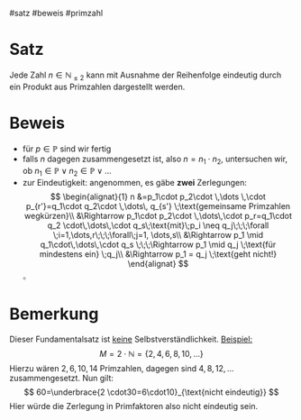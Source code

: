 #satz #beweis #primzahl 
# Satz
Jede Zahl $n \in\mathbb{N}_{\leq2}$ kann mit Ausnahme der Reihenfolge eindeutig durch ein Produkt aus Primzahlen dargestellt werden.
# Beweis
- für $p \in \mathbb{P}$ sind wir fertig
- falls $n$ dagegen zusammengesetzt ist, also $n=n_1 \cdot n_2$, untersuchen wir, ob $n_1 \in\mathbb{P} \lor n_2 \in\mathbb{P} \lor \dots$
- zur Eindeutigkeit: angenommen, es gäbe **zwei** Zerlegungen:$$
\begin{alignat}{1}
n &=p_1\cdot p_2\cdot \,\dots \,\cdot p_{r'}=q_1\cdot q_2\cdot \,\dots\, q_{s'} \;\text{gemeinsame Primzahlen wegkürzen}\\
&\Rightarrow p_1\cdot p_2\cdot \,\dots\,\cdot p_r=q_1\cdot q_2 \cdot\,\dots\,\cdot q_s\;\text{mit}\;p_i \neq q_j\;\;\;\forall \;i=1,\dots,r\;\;\;\forall\;j=1, \dots,s\\
&\Rightarrow p_1 \mid q_1\cdot\,\dots\,\cdot q_s \;\;\;\Rightarrow p_1 \mid q_j \;\text{für mindestens ein} \;q_j\\
&\Rightarrow p_1 = q_j \;\text{geht nicht!} 
\end{alignat}
$$
$\square$

# Bemerkung
Dieser Fundamentalsatz ist <u>keine</u> Selbstverständlichkeit.
<u>Beispiel:</u> $$
M=2\cdot\mathbb{N}=\{2,4,6,8,10,\dots\}
$$
Hierzu wären $2,6,10,14$ Primzahlen, dagegen sind $4,8,12,\dots$ zusammengesetzt.
Nun gilt:$$
60=\underbrace{2 \cdot30=6\cdot10}_{\text{nicht eindeutig}}
$$
Hier würde die Zerlegung in Primfaktoren also nicht eindeutig sein.